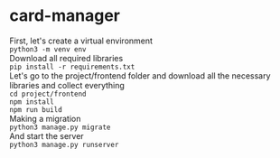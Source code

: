 # card-manager

First, let's create a virtual environment<br>
`python3 -m venv env`<br>
Download all required libraries<br>
`pip install -r requirements.txt`<br>
Let's go to the project/frontend folder and download all the necessary libraries and collect everything<br>
`cd project/frontend`<br>
`npm install`<br>
`npm run build`<br>
Making a migration<br>
`python3 manage.py migrate`<br>
And start the server <br>
`python3 manage.py runserver`

